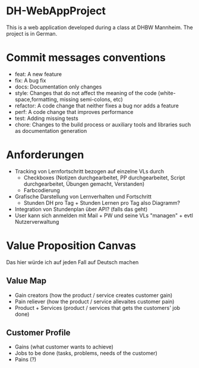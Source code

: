 # DH-WebAppProject
This is a web application developed during a class at DHBW Mannheim. The project is in German.

# Commit messages conventions

- feat: A new feature
- fix: A bug fix
- docs: Documentation only changes
- style: Changes that do not affect the meaning of the code (white-space,formatting, missing semi-colons, etc)
- refactor: A code change that neither fixes a bug nor adds a feature
- perf: A code change that improves performance
- test: Adding missing tests
- chore: Changes to the build process or auxiliary tools and libraries such as documentation generation

# Anforderungen

- Tracking von Lernfortschritt bezogen auf einzelne VLs durch
    - Checkboxes (Notizen durchgearbeitet, PP durchgearbeitet, Script durchgearbeitet, Übungen gemacht, Verstanden)
    - Farbcodierung 
- Grafische Darstellung von Lernverhalten und Fortschritt
    - Stunden DH pro Tag + Stunden Lernen pro Tag also Diagramm?
- Integration von Stundenplan über API? (falls das geht)
- User kann sich anmelden mit Mail + PW und seine VLs "managen" + evtl Nutzerverwaltung

# Value Proposition Canvas

Das hier würde ich auf jeden Fall auf Deutsch machen

## Value Map

- Gain creators (how the product / service creates customer gain)
- Pain reliever (how the product / service allevaites customer pain)
- Product + Services (product / services that gets the customers' job done)

## Customer Profile

- Gains (what customer wants to achieve)
- Jobs to be done (tasks, problems, needs of the customer)
- Pains (?)